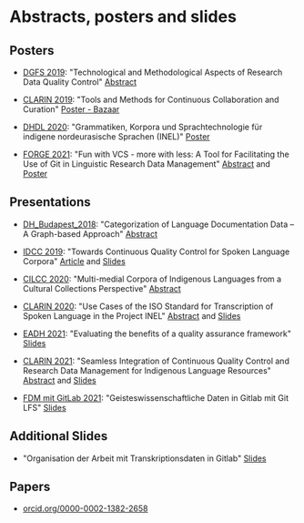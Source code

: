 # Abstracts, posters and slides

## Posters

* [DGFS 2019](http://www.dgfs2019.uni-bremen.de/): "Technological and Methodological Aspects of Research Data Quality Control" [Abstract](http://www.dgfs2019.uni-bremen.de/abstracts/poster/Ferger_Hedeland.pdf)

* [CLARIN 2019](https://www.clarin.eu/event/2019/clarin-annual-conference-2019-leipzig-germany): "Tools and Methods for Continuous Collaboration and Curation" [Poster - Bazaar](https://www.clarin.eu/sites/default/files/clarin2019_bazaar_ferger.pdf)

* [DHDL 2020](https://fdhl.info/dhdl-2020/): "Grammatiken, Korpora und Sprachtechnologie für indigene nordeurasische Sprachen (INEL)" [Poster](https://fdhl.info/wp-content/uploads/2020/12/INEL_Digitale_Linguistik.pdf)

* [FORGE 2021](https://forge2021.uni-koeln.de/): "Fun with VCS - more with less: A Tool for Facilitating the Use of Git in Linguistic Research Data Management" [Abstract](https://doi.org/10.5281/zenodo.5379579) and [Poster](https://doi.org/10.5281/zenodo.5336613)

## Presentations

* [DH_Budapest_2018](https://elte-dh.hu/en/program/): "Categorization of Language Documentation Data – A Graph-based Approach" [Abstract](https://elte-dh.hu/wp-content/uploads/2018/05/paper-abstract.pdf#page=20)

* [IDCC 2019](https://www.dcc.ac.uk/events/idcc19): "Towards Continuous Quality Control for Spoken Language Corpora" [Article](https://doi.org/10.2218/ijdc.v15i1.601) and [Slides](https://www.dcc.ac.uk/sites/default/files/documents/IDCC19/Slides/IDCC19_Anne%20Ferger.pdf)

* [CILCC 2020](https://cilcc20.wordpress.com/): "Multi-medial Corpora of Indigenous Languages from a Cultural Collections Perspective" [Abstract](https://cilcc20.files.wordpress.com/2020/11/libro-de-resumenes-actas-iii-cilcc-2020-y-v-wopatec-2020-virtual.pdf#page=247)

* [CLARIN 2020](https://www.clarin.eu/event/2020/clarin-annual-conference-2020-virtual-event): "Use Cases of the ISO Standard for Transcription of Spoken Language in the Project INEL" [Abstract](https://office.clarin.eu/v/CE-2020-1738-CLARIN2020_ConferenceProceedings.pdf#page=133) and [Slides](https://www.clarin.eu/sites/default/files/clarin2020_p_2.2.4_ferger_jettka.pdf)

* [EADH 2021](https://eadh2020-2021.org/): "Evaluating the benefits of a quality assurance framework" [Slides](https://digitalhumanists.github.io/EADH2021)

* [CLARIN 2021](https://www.clarin.eu/event/2021/clarin-annual-conference-2021-virtual-event): "Seamless Integration of Continuous Quality Control and Research Data Management for Indigenous Language Resources" [Abstract](https://office.clarin.eu/v/CE-2021-1923-CLARIN2021_ConferenceProceedings.pdf) and [Slides](https://digitalhumanists.github.io/CLARIN2021)

* [FDM mit GitLab 2021](https://www.fdm.nrw/index.php/nrw-ag-gitlab/): "Geisteswissenschaftliche Daten in Gitlab mit Git LFS" [Slides](https://anneferger.github.io/GitLab2021/)

## Additional Slides

* "Organisation der Arbeit mit Transkriptionsdaten in Gitlab" [Slides](https://anneferger.github.io/GitLabLing2022)

## Papers

* [orcid.org/0000-0002-1382-2658](https://orcid.org/0000-0002-1382-2658)
